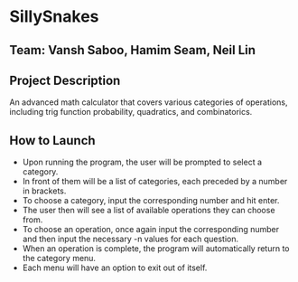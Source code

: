# SillySnakes

## Team: Vansh Saboo, Hamim Seam, Neil Lin

## Project Description
An advanced math calculator that covers various categories of operations, including trig function probability, quadratics, and combinatorics.

## How to Launch
- Upon running the program, the user will be prompted to select a category.
- In front of them will be a list of categories, each preceded by a number in brackets.
- To choose a category, input the corresponding number and hit enter.
- The user then will see a list of available operations they can choose from.
- To choose an operation, once again input the corresponding number and then input the necessary -n values for each question.
- When an operation is complete, the program will automatically return to the category menu.
- Each menu will have an option to exit out of itself.

